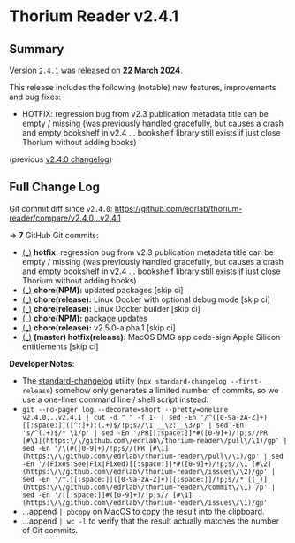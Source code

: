 # Thorium Reader v2.4.1

## Summary

Version `2.4.1` was released on **22 March 2024**.

This release includes the following (notable) new features, improvements and bug fixes:

* HOTFIX: regression bug from v2.3 publication metadata title can be empty / missing (was previously handled gracefully, but causes a crash and empty bookshelf in v2.4 ... bookshelf library still exists if just close Thorium without adding books)

(previous [v2.4.0 changelog](./CHANGELOG-v2.4.0.md))

## Full Change Log

Git commit diff since `v2.4.0`:
https://github.com/edrlab/thorium-reader/compare/v2.4.0...v2.4.1

=> **7** GitHub Git commits:

* [(_)](https://github.com/edrlab/thorium-reader/commit/f96efddc8efc7b529cf437faa38d10da74eb37a5) __hotfix:__ regression bug from v2.3 publication metadata title can be empty / missing (was previously handled gracefully, but causes a crash and empty bookshelf in v2.4 ... bookshelf library still exists if just close Thorium without adding books)
* [(_)](https://github.com/edrlab/thorium-reader/commit/4f18bec6c6bd6df16edf4fd5119609032e77e36e) __chore(NPM):__ updated packages [skip ci]
* [(_)](https://github.com/edrlab/thorium-reader/commit/620731ea902482a6ab7aa8978bb47e1f5ae95725) __chore(release):__ Linux Docker with optional debug mode [skip ci]
* [(_)](https://github.com/edrlab/thorium-reader/commit/46285ff392479d2f4d2569ca6da1e7c6c6c719e4) __chore(release):__ Linux Docker builder [skip ci]
* [(_)](https://github.com/edrlab/thorium-reader/commit/b792c5d0881aea2735583a2bad0248743ac2ed7f) __chore(NPM):__ package updates
* [(_)](https://github.com/edrlab/thorium-reader/commit/80dd5355ac405cd7e7afa0421b0c4478309dc954) __chore(release):__ v2.5.0-alpha.1 [skip ci]
* [(_)](https://github.com/edrlab/thorium-reader/commit/aecc3f2354e0347e5e255f61f561b16ec1fa4d89) __(master) hotfix(release):__ MacOS DMG app code-sign Apple Silicon entitlements [skip ci]

__Developer Notes__:

* The [standard-changelog](https://github.com/conventional-changelog/conventional-changelog/tree/master/packages/standard-changelog) utility (`npx standard-changelog --first-release`) somehow only generates a limited number of commits, so we use a one-liner command line / shell script instead:
* `git --no-pager log --decorate=short --pretty=oneline v2.4.0...v2.4.1 | cut -d " " -f 1- | sed -En '/^([0-9a-zA-Z]+)[[:space:]]([^:]+):(.+)$/!p;s//\1 __\2:__\3/p' | sed -En 's/^(.+)$/* \1/p' | sed -En '/PR[[:space:]]*#([0-9]+)/!p;s//PR [#\1](https:\/\/github.com\/edrlab\/thorium-reader\/pull\/\1)/gp' | sed -En '/\(#([0-9]+)/!p;s//(PR [#\1](https:\/\/github.com\/edrlab\/thorium-reader\/pull\/\1)/gp' | sed -En '/(Fixes|See|Fix|Fixed)[[:space:]]*#([0-9]+)/!p;s//\1 [#\2](https:\/\/github.com\/edrlab\/thorium-reader\/issues\/\2)/gp' | sed -En '/^.[[:space:]]([0-9a-zA-Z]+)[[:space:]]/!p;s//* [(_)](https:\/\/github.com\/edrlab\/thorium-reader\/commit\/\1) /p' | sed -En '/[[:space:]]#([0-9]+)/!p;s// [#\1](https:\/\/github.com\/edrlab\/thorium-reader\/issues\/\1)/gp'`
* ...append `| pbcopy` on MacOS to copy the result into the clipboard.
* ...append `| wc -l` to verify that the result actually matches the number of Git commits.
